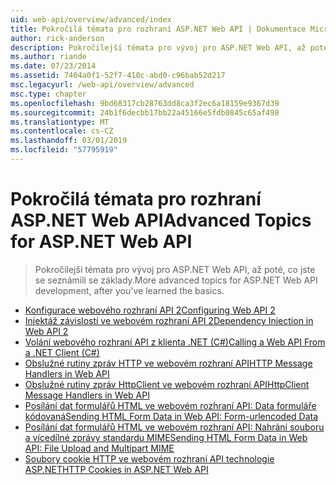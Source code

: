 ```yaml
---
uid: web-api/overview/advanced/index
title: Pokročilá témata pro rozhraní ASP.NET Web API | Dokumentace Microsoftu
author: rick-anderson
description: Pokročilejší témata pro vývoj pro ASP.NET Web API, až poté, co jste se seznámili se základy.
ms.author: riande
ms.date: 07/23/2014
ms.assetid: 7404a0f1-52f7-410c-abd0-c96bab52d217
msc.legacyurl: /web-api/overview/advanced
msc.type: chapter
ms.openlocfilehash: 9bd68317cb28763dd8ca3f2ec6a18159e9367d39
ms.sourcegitcommit: 24b1f6decbb17bb22a45166e5fdb0845c65af498
ms.translationtype: MT
ms.contentlocale: cs-CZ
ms.lasthandoff: 03/01/2019
ms.locfileid: "57795919"
---
```

<a name="advanced-topics-for-aspnet-web-api"></a><span data-ttu-id="73f1c-103">Pokročilá témata pro rozhraní ASP.NET Web API</span><span class="sxs-lookup"><span data-stu-id="73f1c-103">Advanced Topics for ASP.NET Web API</span></span>
====================
> <span data-ttu-id="73f1c-104">Pokročilejší témata pro vývoj pro ASP.NET Web API, až poté, co jste se seznámili se základy.</span><span class="sxs-lookup"><span data-stu-id="73f1c-104">More advanced topics for ASP.NET Web API development, after you've learned the basics.</span></span>


- [<span data-ttu-id="73f1c-105">Konfigurace webového rozhraní API 2</span><span class="sxs-lookup"><span data-stu-id="73f1c-105">Configuring Web API 2</span></span>](configuring-aspnet-web-api.md)
- [<span data-ttu-id="73f1c-106">Injektáž závislostí ve webovém rozhraní API 2</span><span class="sxs-lookup"><span data-stu-id="73f1c-106">Dependency Injection in Web API 2</span></span>](dependency-injection.md)
- [<span data-ttu-id="73f1c-107">Volání webového rozhraní API z klienta .NET (C#)</span><span class="sxs-lookup"><span data-stu-id="73f1c-107">Calling a Web API From a .NET Client (C#)</span></span>](calling-a-web-api-from-a-net-client.md)
- [<span data-ttu-id="73f1c-108">Obslužné rutiny zpráv HTTP ve webovém rozhraní API</span><span class="sxs-lookup"><span data-stu-id="73f1c-108">HTTP Message Handlers in Web API</span></span>](http-message-handlers.md)
- [<span data-ttu-id="73f1c-109">Obslužné rutiny zpráv HttpClient ve webovém rozhraní API</span><span class="sxs-lookup"><span data-stu-id="73f1c-109">HttpClient Message Handlers in Web API</span></span>](httpclient-message-handlers.md)
- [<span data-ttu-id="73f1c-110">Posílání dat formulářů HTML ve webovém rozhraní API: Data formuláře kódovaná</span><span class="sxs-lookup"><span data-stu-id="73f1c-110">Sending HTML Form Data in Web API: Form-urlencoded Data</span></span>](sending-html-form-data-part-1.md)
- [<span data-ttu-id="73f1c-111">Posílání dat formulářů HTML ve webovém rozhraní API: Nahrání souboru a vícedílné zprávy standardu MIME</span><span class="sxs-lookup"><span data-stu-id="73f1c-111">Sending HTML Form Data in Web API: File Upload and Multipart MIME</span></span>](sending-html-form-data-part-2.md)
- [<span data-ttu-id="73f1c-112">Soubory cookie HTTP ve webovém rozhraní API technologie ASP.NET</span><span class="sxs-lookup"><span data-stu-id="73f1c-112">HTTP Cookies in ASP.NET Web API</span></span>](http-cookies.md)

